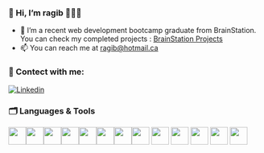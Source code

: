 ### 👋 Hi, I’m ragib 👨🏽‍💻
- 🌱 I’m a recent web development bootcamp graduate from BrainStation. You can check my completed projects : [BrainStation Projects](https://github.com/ragibs/brainstaion-projects)
- 📫 You can reach me at ragib@hotmail.ca


### 🤝 Contect with me: 
[![Linkedin](https://img.shields.io/badge/LinkedIn-0077B5?style=for-the-badge&logo=linkedin&logoColor=white)](https://www.linkedin.com/in/ragibsina)


### 🗂 Languages & Tools
<img height=35 src="https://cdn.jsdelivr.net/gh/devicons/devicon/icons/sass/sass-original.svg"/><img height=35 src="https://cdn.jsdelivr.net/gh/devicons/devicon/icons/express/express-original-wordmark.svg"/><img height=35 src="https://cdn.jsdelivr.net/gh/devicons/devicon/icons/html5/html5-original.svg" /><img height=35 src="https://cdn.jsdelivr.net/gh/devicons/devicon/icons/css3/css3-original.svg" /><img height=35 src="https://cdn.jsdelivr.net/gh/devicons/devicon/icons/react/react-original.svg" /><img height=35 src="https://cdn.jsdelivr.net/gh/devicons/devicon/icons/git/git-plain.svg"/><img height=35 src="https://cdn.jsdelivr.net/gh/devicons/devicon/icons/github/github-original.svg"/><img height=35 src="https://cdn.jsdelivr.net/gh/devicons/devicon/icons/canva/canva-original.svg"/>
<img height=35 src="https://cdn.jsdelivr.net/gh/devicons/devicon/icons/jira/jira-original-wordmark.svg" />
<img height=35 src="https://cdn.jsdelivr.net/gh/devicons/devicon/icons/mysql/mysql-original-wordmark.svg" />
<img height=35 src="https://cdn.jsdelivr.net/gh/devicons/devicon/icons/nodejs/nodejs-original.svg" />
<img height=35 src="https://cdn.jsdelivr.net/gh/devicons/devicon/icons/javascript/javascript-original.svg" />
<img height=35 src="https://cdn.jsdelivr.net/gh/devicons/devicon/icons/figma/figma-original.svg" />










<!---
ragibs/ragibs is a ✨ special ✨ repository because its `README.md` (this file) appears on your GitHub profile.
You can click the Preview link to take a look at your changes.
--->

